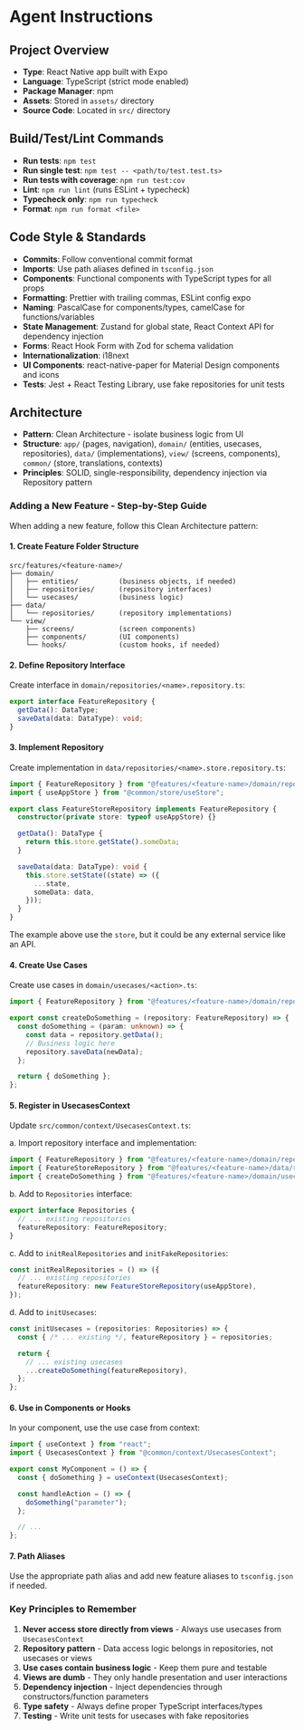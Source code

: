 # Agent Instructions

## Project Overview

- **Type**: React Native app built with Expo
- **Language**: TypeScript (strict mode enabled)
- **Package Manager**: npm
- **Assets**: Stored in `assets/` directory
- **Source Code**: Located in `src/` directory

## Build/Test/Lint Commands

- **Run tests**: `npm test`
- **Run single test**: `npm test -- <path/to/test.test.ts>`
- **Run tests with coverage**: `npm run test:cov`
- **Lint**: `npm run lint` (runs ESLint + typecheck)
- **Typecheck only**: `npm run typecheck`
- **Format**: `npm run format <file>`

## Code Style & Standards

- **Commits**: Follow conventional commit format
- **Imports**: Use path aliases defined in `tsconfig.json`
- **Components**: Functional components with TypeScript types for all props
- **Formatting**: Prettier with trailing commas, ESLint config expo
- **Naming**: PascalCase for components/types, camelCase for functions/variables
- **State Management**: Zustand for global state, React Context API for dependency injection
- **Forms**: React Hook Form with Zod for schema validation
- **Internationalization**: i18next
- **UI Components**: react-native-paper for Material Design components and icons
- **Tests**: Jest + React Testing Library, use fake repositories for unit tests

## Architecture

- **Pattern**: Clean Architecture - isolate business logic from UI
- **Structure**: `app/` (pages, navigation), `domain/` (entities, usecases, repositories), `data/` (implementations), `view/` (screens, components), `common/` (store, translations, contexts)
- **Principles**: SOLID, single-responsibility, dependency injection via Repository pattern

### Adding a New Feature - Step-by-Step Guide

When adding a new feature, follow this Clean Architecture pattern:

#### 1. Create Feature Folder Structure

```
src/features/<feature-name>/
├── domain/
│   ├── entities/          (business objects, if needed)
│   ├── repositories/      (repository interfaces)
│   └── usecases/          (business logic)
├── data/
│   └── repositories/      (repository implementations)
└── view/
    ├── screens/           (screen components)
    ├── components/        (UI components)
    └── hooks/             (custom hooks, if needed)
```

#### 2. Define Repository Interface

Create interface in `domain/repositories/<name>.repository.ts`:

```typescript
export interface FeatureRepository {
  getData(): DataType;
  saveData(data: DataType): void;
}
```

#### 3. Implement Repository

Create implementation in `data/repositories/<name>.store.repository.ts`:

```typescript
import { FeatureRepository } from "@features/<feature-name>/domain/repositories/<name>.repository";
import { useAppStore } from "@common/store/useStore";

export class FeatureStoreRepository implements FeatureRepository {
  constructor(private store: typeof useAppStore) {}

  getData(): DataType {
    return this.store.getState().someData;
  }

  saveData(data: DataType): void {
    this.store.setState((state) => ({
      ...state,
      someData: data,
    }));
  }
}
```

The example above use the `store`, but it could be any external service like an API.

#### 4. Create Use Cases

Create use cases in `domain/usecases/<action>.ts`:

```typescript
import { FeatureRepository } from "@features/<feature-name>/domain/repositories/<name>.repository";

export const createDoSomething = (repository: FeatureRepository) => {
  const doSomething = (param: unknown) => {
    const data = repository.getData();
    // Business logic here
    repository.saveData(newData);
  };

  return { doSomething };
};
```

#### 5. Register in UsecasesContext

Update `src/common/context/UsecasesContext.ts`:

a. Import repository interface and implementation:

```typescript
import { FeatureRepository } from "@features/<feature-name>/domain/repositories/<name>.repository";
import { FeatureStoreRepository } from "@features/<feature-name>/data/repositories/<name>.store.repository";
import { createDoSomething } from "@features/<feature-name>/domain/usecases/<action>";
```

b. Add to `Repositories` interface:

```typescript
export interface Repositories {
  // ... existing repositories
  featureRepository: FeatureRepository;
}
```

c. Add to `initRealRepositories` and `initFakeRepositories`:

```typescript
const initRealRepositories = () => ({
  // ... existing repositories
  featureRepository: new FeatureStoreRepository(useAppStore),
});
```

d. Add to `initUsecases`:

```typescript
const initUsecases = (repositories: Repositories) => {
  const { /* ... existing */, featureRepository } = repositories;

  return {
    // ... existing usecases
    ...createDoSomething(featureRepository),
  };
};
```

#### 6. Use in Components or Hooks

In your component, use the use case from context:

```typescript
import { useContext } from "react";
import { UsecasesContext } from "@common/context/UsecasesContext";

export const MyComponent = () => {
  const { doSomething } = useContext(UsecasesContext);

  const handleAction = () => {
    doSomething("parameter");
  };

  // ...
};
```

#### 7. Path Aliases

Use the appropriate path alias and add new feature aliases to `tsconfig.json` if needed.

### Key Principles to Remember

1. **Never access store directly from views** - Always use usecases from `UsecasesContext`
2. **Repository pattern** - Data access logic belongs in repositories, not usecases or views
3. **Use cases contain business logic** - Keep them pure and testable
4. **Views are dumb** - They only handle presentation and user interactions
5. **Dependency injection** - Inject dependencies through constructors/function parameters
6. **Type safety** - Always define proper TypeScript interfaces/types
7. **Testing** - Write unit tests for usecases with fake repositories
